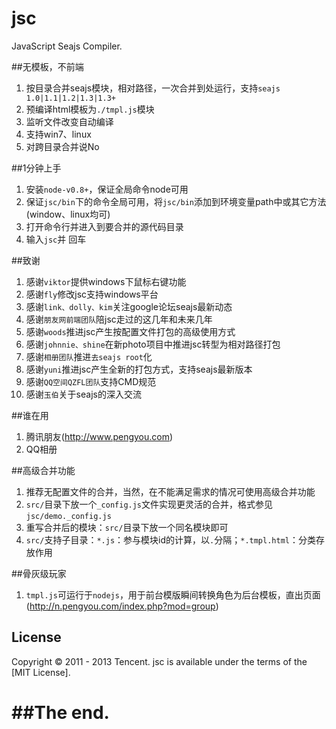 jsc
===

JavaScript Seajs Compiler.


##无模板，不前端

1. 按目录合并seajs模块，相对路径，一次合并到处运行，支持`seajs 1.0|1.1|1.2|1.3|1.3+`
1. 预编译html模板为`./tmpl.js`模块
1. 监听文件改变自动编译
1. 支持win7、linux
1. 对跨目录合并说No


##1分钟上手

1. 安装`node-v0.8+`，保证全局命令node可用
1. 保证`jsc/bin`下的命令全局可用，将`jsc/bin`添加到环境变量path中或其它方法(window、linux均可)
1. 打开命令行并进入到要合并的源代码目录
1. 输入`jsc`并 回车


##致谢

1. 感谢`viktor`提供windows下鼠标右键功能
1. 感谢`fly`修改jsc支持windows平台
1. 感谢`link、dolly、kim`关注google论坛seajs最新动态
1. 感谢`朋友网前端团队`陪jsc走过的这几年和未来几年
1. 感谢`woods`推进jsc产生按配置文件打包的高级使用方式
1. 感谢`johnnie、shine`在新photo项目中推进jsc转型为相对路径打包
1. 感谢`相册团队`推进`去seajs root`化
1. 感谢`yuni`推进jsc产生全新的打包方式，支持seajs最新版本
1. 感谢`QQ空间QZFL团队`支持CMD规范
1. 感谢`玉伯`关于seajs的深入交流

##谁在用

1. 腾讯朋友(http://www.pengyou.com)
1. QQ相册



##高级合并功能
1. 推荐无配置文件的合并，当然，在不能满足需求的情况可使用高级合并功能
1. `src/`目录下放一个`_config.js`文件实现更灵活的合并，格式参见`jsc/demo._config.js`
1. 重写合并后的模块：`src/`目录下放一个同名模块即可
1. `src/`支持子目录：`*.js`：参与模块id的计算，以`.`分隔；`*.tmpl.html`：分类存放作用

##骨灰级玩家
1. `tmpl.js`可运行于`nodejs`，用于前台模版瞬间转换角色为后台模板，直出页面(http://n.pengyou.com/index.php?mod=group)


## License
Copyright © 2011 - 2013 Tencent.
jsc is available under the terms of the [MIT License].


##The end.
===